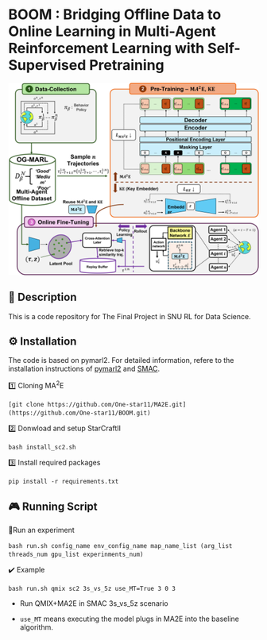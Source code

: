 # BOOM : Bridging Offline Data to Online Learning in Multi-Agent Reinforcement Learning with Self-Supervised Pretraining

<a href="#citation
"><img src="./assets/Figure_DS.png"></a>



## 🎯 Description 
This is a code repository for The Final Project in SNU RL for Data Science.


## ⚙️ Installation
The code is based on pymarl2. 
For detailed information, refere to the installation instructions of [pymarl2](https://github.com/hijkzzz/pymarl2) and [SMAC](https://github.com/oxwhirl/smac).

1️⃣ Cloning MA<sup>2</sup>E 

`[git clone https://github.com/One-star11/MA2E.git](https://github.com/One-star11/BOOM.git)`

2️⃣ Donwload and setup StarCraftII 

`bash install_sc2.sh`

3️⃣ Install required packages 

`pip install -r requirements.txt`


## 🎮 Running Script

🏃Run an experiment 

`bash run.sh config_name env_config_name map_name_list (arg_list threads_num gpu_list experinments_num)`

✔️ Example 

`bash run.sh qmix sc2 3s_vs_5z use_MT=True 3 0 3`

* Run QMIX+MA2E in SMAC 3s_vs_5z scenario
  
* `use_MT` means executing the model plugs in MA2E into the baseline algorithm. 
